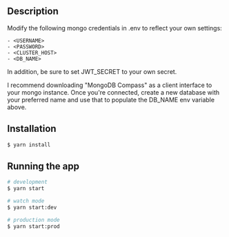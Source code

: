 ## Description

Modify the following mongo credentials in .env to reflect your own settings:

```
- <USERNAME>
- <PASSWORD>
- <CLUSTER_HOST>
- <DB_NAME>
```

In addition, be sure to set JWT_SECRET to your own secret.

I recommend downloading "MongoDB Compass" as a client interface to your mongo instance. Once you're connected, create a new database with your preferred name and use that to populate the DB_NAME env variable above.

## Installation

```bash
$ yarn install
```

## Running the app

```bash
# development
$ yarn start

# watch mode
$ yarn start:dev

# production mode
$ yarn start:prod
```
